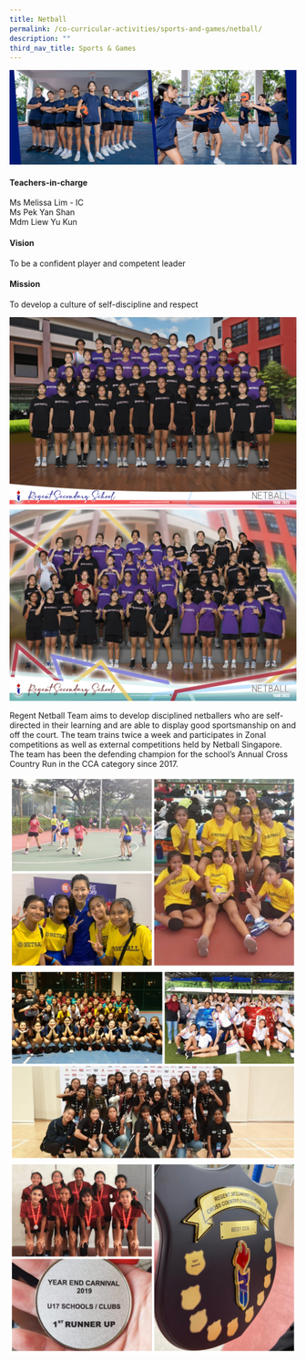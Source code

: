 ```yaml
---
title: Netball
permalink: /co-curricular-activities/sports-and-games/netball/
description: ""
third_nav_title: Sports & Games
---
```

![](/images/CCA/Netball/NTBLBanner%20-%202023.jpg)

#### Teachers-in-charge
Ms Melissa Lim - IC  
Ms Pek Yan Shan  
Mdm Liew Yu Kun

#### Vision
To be a confident player and competent leader

#### Mission
To develop a culture of self-discipline and respect

![](/images/CCA/2022%20Netball%20Formal.jpg)
![](/images/CCA/2022%20Netball%20Fun.jpg)

Regent Netball Team aims to develop disciplined netballers who are self-directed in their learning and are able to display good sportsmanship on and off the court. The team trains twice a week and participates in Zonal competitions as well as external competitions held by Netball Singapore. The team has been the defending champion for the school’s Annual Cross Country Run in the CCA category since 2017.

![](/images/CCA/Netball/NTBL-1.jpg)
![](/images/CCA/Netball/NTBL-2.jpg)
![](/images/CCA/Netball/NTBL-3.jpg)